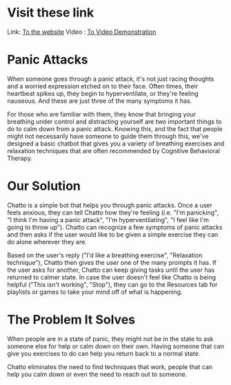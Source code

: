 # Visit these link
Link: [To the website](https://obscure-beach-89826.herokuapp.com/home)
Video : [To Video Demonstration](https://youtu.be/p7Iu28lxXcY)

# Panic Attacks
When someone goes through a panic attack, it's not just racing thoughts and a worried expression etched on to their face. Often times, their heartbeat spikes up, they begin to hyperventilate, or they're feeling nauseous. And these are just three of the many symptoms it has.

For those who are familiar with them, they know that bringing your breathing under control and distracting yourself are two important things to do to calm down from a panic attack. Knowing this, and the fact that people might not necessarily have someone to guide them through this, we've designed a basic chatbot that gives you a variety of breathing exercises and relaxation techniques that are often recommended by Cognitive Behavioral Therapy.

# Our Solution
Chatto is a simple bot that helps you through panic attacks. Once a user feels anxious, they can tell Chatto how they're feeling (i.e. "I'm panicking", "I think I'm having a panic attack", "I'm hyperventilating", "I feel like I'm going to throw up"). Chatto can recognize a few symptoms of panic attacks and then asks if the user would like to be given a simple exercise they can do alone wherever they are.

Based on the user's reply ("I'd like a breathing exercise", "Relaxation technique"), Chatto then gives the user one of the many prompts it has. If the user asks for another, Chatto can keep giving tasks until the user has returned to calmer state. In case the user doesn't feel like Chatto is being helpful ("This isn't working", "Stop"), they can go to the Resources tab for playlists or games to take your mind off of what is happening.

# The Problem It Solves
When people are in a state of panic, they might not be in the state to ask someone else for help or calm down on their own. Having someone that can give you exercises to do can help you return back to a normal state.

Chatto eliminates the need to find techniques that work, people that can help you calm down or even the need to reach out to someone.


